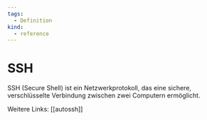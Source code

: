 ```yaml
---
tags:
  - Definition
kind:
  - reference
---
```

# SSH

SSH (Secure Shell) ist ein Netzwerkprotokoll, das eine sichere, verschlüsselte Verbindung zwischen zwei Computern ermöglicht.

Weitere Links: [[autossh]]